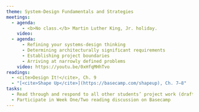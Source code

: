 ```yaml
---
theme: System-Design Fundamentals and Strategies
meetings:
  - agenda:
      - <b>No class.</b> Martin Luther King, Jr. holiday.
    video:
  - agenda:
      - Refining your systems-design thinking
      - Determining architecturally significant requirements
      - Establishing project boundaries
      - Arriving at narrowly defined problems
    video: https://youtu.be/0xHfqMHhTvo
readings:
  - <cite>Design It!</cite>, Ch. 9
  - "[<cite>Shape Up</cite>](https://basecamp.com/shapeup), Ch. 7–8"
tasks:
  - Read through and respond to all other students’ project work (draft and final)
  - Participate in Week One/Two reading discussion on Basecamp
---
```

